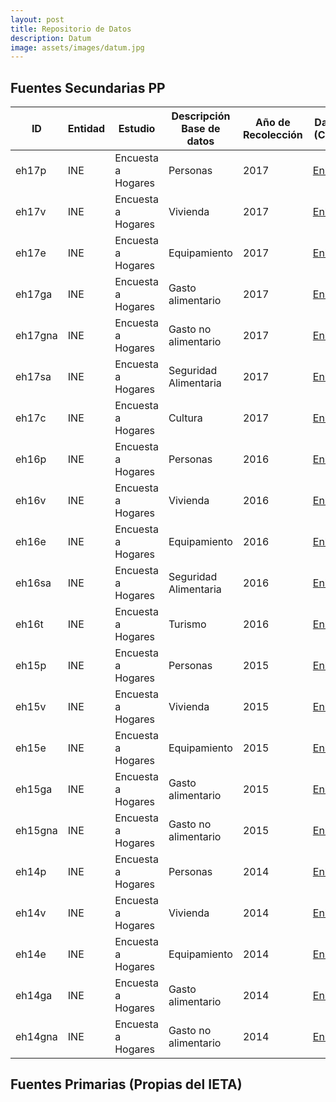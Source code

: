 ```yaml
---
layout: post
title: Repositorio de Datos
description: Datum
image: assets/images/datum.jpg
---
```


## Fuentes Secundarias PP

| ID      | Entidad | Estudio            | Descripción Base de datos | Año de Recolección | Datos (CSV)                                            | Ficha Técnica |
|---------|---------|--------------------|---------------------------|--------------------|--------------------------------------------------------|---------------|
| eh17p   | INE     | Encuesta a Hogares | Personas                  | 2017               | [Enlace](http://aru2.ddns.net/datumARU/eh/eh17p.csv)   | [Descarga]()  |
| eh17v   | INE     | Encuesta a Hogares | Vivienda                  | 2017               | [Enlace](http://aru2.ddns.net/datumARU/eh/eh17v.csv)   | [Descarga]()  |
| eh17e   | INE     | Encuesta a Hogares | Equipamiento              | 2017               | [Enlace](http://aru2.ddns.net/datumARU/eh/eh17e.csv)   | [Descarga]()  |
| eh17ga  | INE     | Encuesta a Hogares | Gasto alimentario         | 2017               | [Enlace](http://aru2.ddns.net/datumARU/eh/eh17ga.csv)  | [Descarga]()  |
| eh17gna | INE     | Encuesta a Hogares | Gasto no alimentario      | 2017               | [Enlace](http://aru2.ddns.net/datumARU/eh/eh17gna.csv) | [Descarga]()  |
| eh17sa  | INE     | Encuesta a Hogares | Seguridad Alimentaria     | 2017               | [Enlace](http://aru2.ddns.net/datumARU/eh/eh17sa.csv)  | [Descarga]()  |
| eh17c   | INE     | Encuesta a Hogares | Cultura                   | 2017               | [Enlace](http://aru2.ddns.net/datumARU/eh/eh17c.csv)   | [Descarga]()  |
| eh16p   | INE     | Encuesta a Hogares | Personas                  | 2016               | [Enlace](http://aru2.ddns.net/datumARU/eh/eh16p.csv)   | [Descarga]()  |
| eh16v   | INE     | Encuesta a Hogares | Vivienda                  | 2016               | [Enlace](http://aru2.ddns.net/datumARU/eh/eh16v.csv)   | [Descarga]()  |
| eh16e   | INE     | Encuesta a Hogares | Equipamiento              | 2016               | [Enlace](http://aru2.ddns.net/datumARU/eh/eh16e.csv)   | [Descarga]()  |
| eh16sa  | INE     | Encuesta a Hogares | Seguridad Alimentaria     | 2016               | [Enlace](http://aru2.ddns.net/datumARU/eh/eh16sa.csv)  | [Descarga]()  |
| eh16t   | INE     | Encuesta a Hogares | Turismo                   | 2016               | [Enlace](http://aru2.ddns.net/datumARU/eh/eh16t.csv)   | [Descarga]()  |
| eh15p   | INE     | Encuesta a Hogares | Personas                  | 2015               | [Enlace](http://aru2.ddns.net/datumARU/eh/eh15p.csv)   | [Descarga]()  |
| eh15v   | INE     | Encuesta a Hogares | Vivienda                  | 2015               | [Enlace](http://aru2.ddns.net/datumARU/eh/eh15v.csv)   | [Descarga]()  |
| eh15e   | INE     | Encuesta a Hogares | Equipamiento              | 2015               | [Enlace](http://aru2.ddns.net/datumARU/eh/eh15e.csv)   | [Descarga]()  |
| eh15ga  | INE     | Encuesta a Hogares | Gasto alimentario         | 2015               | [Enlace](http://aru2.ddns.net/datumARU/eh/eh15ga.csv)  | [Descarga]()  |
| eh15gna | INE     | Encuesta a Hogares | Gasto no alimentario      | 2015               | [Enlace](http://aru2.ddns.net/datumARU/eh/eh15gna.csv) | [Descarga]()  |
| eh14p   | INE     | Encuesta a Hogares | Personas                  | 2014               | [Enlace](http://aru2.ddns.net/datumARU/eh/eh14p.csv)   | [Descarga]()  |
| eh14v   | INE     | Encuesta a Hogares | Vivienda                  | 2014               | [Enlace](http://aru2.ddns.net/datumARU/eh/eh14v.csv)   | [Descarga]()  |
| eh14e   | INE     | Encuesta a Hogares | Equipamiento              | 2014               | [Enlace](http://aru2.ddns.net/datumARU/eh/eh14e.csv)   | [Descarga]()  |
| eh14ga  | INE     | Encuesta a Hogares | Gasto alimentario         | 2014               | [Enlace](http://aru2.ddns.net/datumARU/eh/eh14ga.csv)  | [Descarga]()  |
| eh14gna | INE     | Encuesta a Hogares | Gasto no alimentario      | 2014               | [Enlace](http://aru2.ddns.net/datumARU/eh/eh14gna.csv) | [Descarga]()  |

## Fuentes Primarias (Propias del IETA)
